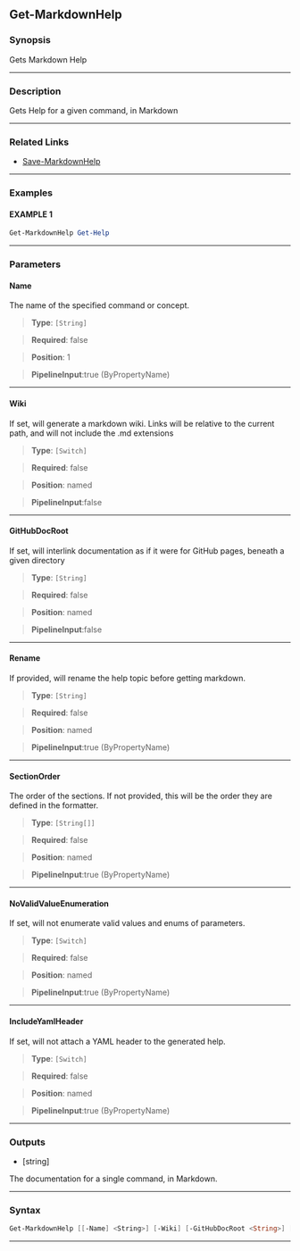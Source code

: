 Get-MarkdownHelp
----------------
### Synopsis
Gets Markdown Help

---
### Description

Gets Help for a given command, in Markdown

---
### Related Links
* [Save-MarkdownHelp](Save-MarkdownHelp.md)



---
### Examples
#### EXAMPLE 1
```PowerShell
Get-MarkdownHelp Get-Help
```

---
### Parameters
#### **Name**

The name of the specified command or concept.



> **Type**: ```[String]```

> **Required**: false

> **Position**: 1

> **PipelineInput**:true (ByPropertyName)



---
#### **Wiki**

If set, will generate a markdown wiki.  Links will be relative to the current path, and will not include the .md extensions



> **Type**: ```[Switch]```

> **Required**: false

> **Position**: named

> **PipelineInput**:false



---
#### **GitHubDocRoot**

If set, will interlink documentation as if it were for GitHub pages, beneath a given directory



> **Type**: ```[String]```

> **Required**: false

> **Position**: named

> **PipelineInput**:false



---
#### **Rename**

If provided, will rename the help topic before getting markdown.



> **Type**: ```[String]```

> **Required**: false

> **Position**: named

> **PipelineInput**:true (ByPropertyName)



---
#### **SectionOrder**

The order of the sections.
If not provided, this will be the order they are defined in the formatter.



> **Type**: ```[String[]]```

> **Required**: false

> **Position**: named

> **PipelineInput**:true (ByPropertyName)



---
#### **NoValidValueEnumeration**

If set, will not enumerate valid values and enums of parameters.



> **Type**: ```[Switch]```

> **Required**: false

> **Position**: named

> **PipelineInput**:true (ByPropertyName)



---
#### **IncludeYamlHeader**

If set, will not attach a YAML header to the generated help.



> **Type**: ```[Switch]```

> **Required**: false

> **Position**: named

> **PipelineInput**:true (ByPropertyName)



---
### Outputs
* [string]

The documentation for a single command, in Markdown.




---
### Syntax
```PowerShell
Get-MarkdownHelp [[-Name] <String>] [-Wiki] [-GitHubDocRoot <String>] [-Rename <String>] [-SectionOrder <String[]>] [-NoValidValueEnumeration] [-IncludeYamlHeader] [<CommonParameters>]
```
---
